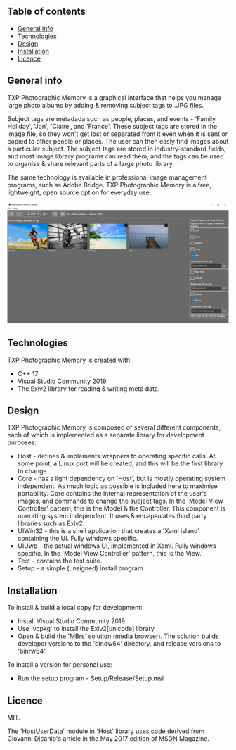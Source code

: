 ## Table of contents
* [General info](#general-info)
* [Technologies](#technologies)
* [Design](#design)
* [Installation](#installation)
* [Licence](#licence)

## General info
TXP Photographic Memory is a graphical interface that helps you manage large photo albums by adding & removing subject tags to .JPG files. 

Subject tags are metadada such as people, places, and events - 'Family Holiday', 'Jon', 'Claire', and 'France'. These subject tags are stored in the image file, so they won't get lost or separated from it even when it is sent or copied to other people or places. The user can then easly find images about a particular subject. The subject tags are stored in industry-standard fields, and most image library programs can read them, and the tags can be used to organise & share relevant parts of a large photo library. 

The same technology is available in professional image management programs, such as Adobe Bridge. TXP Photographic Memory is a free, lightweight, open source option for everyday use. 
	
![Screen](screen.png)

## Technologies
TXP Photographic Memory is created with:
* C++ 17 
* Visual Studio Community 2019
* The Exiv2 library for reading & writing meta data.  
	
## Design
TXP Photographic Memory is composed of several different components, each of which is implemented as a separate library for development purposes:
* Host - defines & implements wrappers to operating specific calls. At some point, a Linux port will be created, and this will be the first library to change. 
* Core - has a light dependency on 'Host', but is mostly operating system independent. As much logic as possible is included here to maximise portability. Core contains the internal representation of the user's images, and commands to change the subject tags. In the 'Model View Controller' pattern, this is the Model & the Controller. This component is operating system independent. It uses & encapsulates third party libraries such as Exiv2. 
* UIWin32 - this is a shell application that creates a 'Xaml island' containing the UI. Fully windows specific. 
* UIUwp - the actual windows UI, implemented in Xaml. Fully windows specific. In the 'Model View Controller' pattern, this is the View. 
* Test - contains the test suite. 
* Setup - a simple (unsigned) install program. 
 

## Installation

To install & build a local copy for development:
* Install Visual Studio Community 2019.  
* Use 'vcpkg' to install the Exiv2[unicode] library. 
* Open & build the 'MBrs' solution (media browser). The solution builds developer versions to the 'bindw64' directory, and release versions to 'binrw64'.

To install a version for personal use:
* Run the setup program - Setup/Release/Setup.msi

## Licence

MIT. 

The 'HostUserData' module in 'Host' library uses code derived from Giovanni Dicanio's article in the May 2017 edition of MSDN Magazine. 